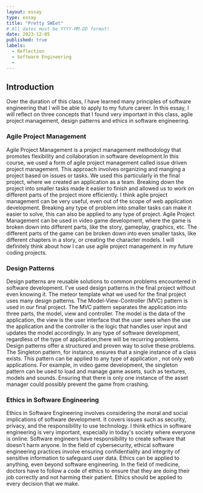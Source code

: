 ```yaml
---
layout: essay
type: essay
title: "Pretty SWEet"
# All dates must be YYYY-MM-DD format!
date: 2023-12-05
published: true
labels:
  - Reflection
  - Software Engineering
  - 
---
```


## Introduction

Over the duration of this class, I have learned many principles of software engineering that I will be able to apply to my future career. In this essay, I will reflect on three concepts that I found very important in this class, agile project management, design patterns and ethics in software engineering. 

### Agile Project Management

Agile Project Management is a project management methodology that promotes flexibility and collaboration in software development.In this course, we used a form of agile project management called issue driven project management. This approach involves organizing and manging a project based on issues or tasks. We used this particularly in the final project, where we created an application as a team. Breaking down the project into smaller tasks made it easier to finish and allowed us to work on different parts of the project more efficiently. I think agile project management can be very useful, even out of the scope of web application development. Breaking any type of problem into smaller tasks can make it easier to solve, this can also be applied to any type of project. Agile Project Management can be used in video game development, where the game is broken down into different parts, like the story, gameplay, graphics, etc. The different parts of the game can be broken down into even smaller tasks, like different chapters in a story, or creating the character models. I will definitely think about how I can use agile project management in my future coding projects.

### Design Patterns

Design patterns are reusable solutions to common problems encountered in software development. I've used design patterns in the final project without even knowing it. The meteor template what we used for the final project uses many design patterns. The Model-View-Controller (MVC) pattern is used in our final project. The MVC pattern separates the application into three parts, the model, view and controller. The model is the data of the application, the view is the user interface that the user sees when the use the application and the controller is the logic that handles user input and updates the model accordingly. In any type of software development, regardless of the type of application,there will be recurring problems. Design patterns offer a structured and proven way to solve these problems. The Singleton pattern, for instance, ensures that a single instance of a class exists. This pattern can be applied to any type of application , not only web applications. For example, in video game development, the singleton pattern can be used to load and manage game assets, such as textures, models and sounds. Ensuring that there is only one instance of the asset manager could possibly prevent the game from crashing.

### Ethics in Software Engineering

Ethics in Software Engineering involves considering the moral and social implications of software development. It covers issues such as security, privacy, and the responsibility to use technology. I think ethics in software engineering is very important, especially in today's society where everyone is online. Software engineers have responsibility to create software that doesn't harm anyone. In the field of cybersecurity, ethical software engineering practices involve ensuring confidentiality and integrity of sensitive information to safeguard user data. Ethics can be applied to anything, even beyond software engineering. In the field of medicine, doctors have to follow a code of ethics to ensure that they are doing their job correctly and not harming their patient. Ethics should be applied to every decision that we make.
